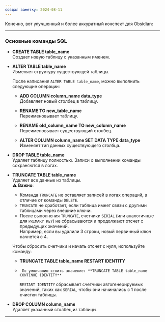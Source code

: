 ```yaml
---
создал заметку: 2024-08-11
---
```

Конечно, вот улучшенный и более аккуратный конспект для Obsidian:

---

### Основные команды SQL

- **CREATE TABLE table_name**  
  Создает новую таблицу с указанным именем.

- **ALTER TABLE table_name**  
  Изменяет структуру существующей таблицы.

  После написания `ALTER TABLE table_name`, можно выполнить следующие операции:

  - **ADD COLUMN column_name data_type**  
    Добавляет новый столбец в таблицу.

  - **RENAME TO new_table_name**  
    Переименовывает таблицу.

  - **RENAME old_column_name TO new_column_name**  
    Переименовывает существующий столбец.

  - **ALTER COLUMN column_name SET DATA TYPE data_type**  
    Изменяет тип данных существующего столбца.

- **DROP TABLE table_name**  
  Удаляет таблицу полностью. Записи о выполнении команды сохраняются в логах.

- **TRUNCATE TABLE table_name**  
  Удаляет все данные из таблицы.  
  ⚠️ **Важно**:
  - Команда `TRUNCATE` не оставляет записей в логах операций, в отличие от команды `DELETE`.
  - `TRUNCATE` не сработает, если таблица имеет связи с другими таблицами через внешние ключи.
  - После выполнения `TRUNCATE`, счетчики `SERIAL` (или аналогичные для `PRIMARY KEY`) не сбрасываются и продолжают отсчет с предыдущих значений.  
    Например, если вы удалили 3 строки, новый первичный ключ начнется с 4.
  
  Чтобы сбросить счетчики и начать отсчет с нуля, используйте команду:
  
  - **TRUNCATE TABLE table_name RESTART IDENTITY**
  -      По умолчанию стоить значение: **TRUNCATE TABLE table_name CONTINUE IDENTITY**

    `RESTART IDENTITY` сбрасывает счетчики автогенерируемых значений, таких как `SERIAL`, чтобы они начинались с 1 после очистки таблицы.

- **DROP COLUMN column_name**  
  Удаляет указанный столбец из таблицы.

---
